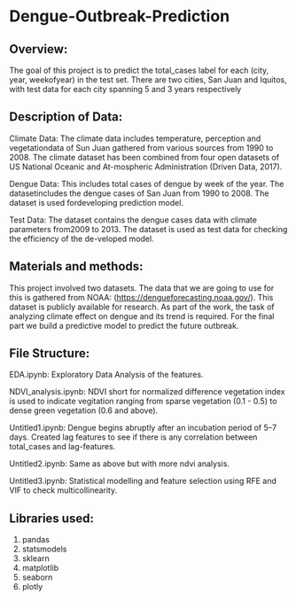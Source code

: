 # Dengue-Outbreak-Prediction

## Overview:

The goal of this project is to predict the total_cases label for each (city, year, weekofyear) in the test set. There are two cities, San Juan and Iquitos, with test data for each city spanning 5 and 3 years respectively

## Description of Data:

Climate Data:
 The climate data includes temperature, perception and vegetationdata of Sun Juan gathered from various sources from 1990 to 2008. The climate dataset has been combined   from four open datasets of US National Oceanic and At-mospheric Administration (Driven Data, 2017).

Dengue Data:
 This includes total cases of dengue by week of the year. The datasetincludes the dengue cases of San Juan from 1990 to 2008. The dataset is used fordeveloping         prediction model.
 
Test Data:
 The dataset contains the dengue cases data with climate parameters from2009 to 2013. The dataset is used as test data for checking the efficiency of the de-veloped model.

## Materials and methods:

This project involved two datasets. The data that we are going to use for this is gathered from NOAA: (https://dengueforecasting.noaa.gov/). This dataset is publicly available for research. As part of the work, the task of analyzing climate effect on dengue and its trend is required. For the final part we build a predictive model to predict the future outbreak.

## File Structure:

EDA.ipynb: Exploratory Data Analysis of the features.

NDVI_analysis.ipynb: NDVI short for normalized difference vegetation index is used to indicate vegitation ranging from sparse vegetation (0.1 - 0.5) to dense green vegetation (0.6 and above).

Untitled1.ipynb: Dengue begins abruptly after an incubation period of 5–7 days. Created lag features to see if there is any correlation between total_cases and lag-features.

Untitled2.ipynb: Same as above but with more ndvi analysis.

Untitled3.ipynb: Statistical modelling and feature selection using RFE and VIF to check multicollinearity.

## Libraries used:

1. pandas
2. statsmodels
3. sklearn
4. matplotlib
5. seaborn
6. plotly

